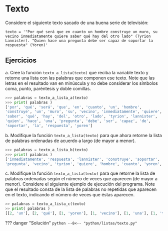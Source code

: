# Texto

Considere el siguiente texto sacado de una buena serie de televisión:
```console
texto = '"Por qué será que en cuanto un hombre construye un muro, su
vecino inmediatamente quiere saber qué hay del otro lado" (Tyrion
Lannister). "Quien hace una pregunta debe ser capaz de soportar la
respuesta" (Yoren)'
```

## Ejercicios

a. Cree la función `texto_a_lista(texto)` que reciba la variable texto y retorne una lista con las palabras que componen ese texto. Note que las letras en el resultado van en minúscula y no debe considerar los símbolos coma, punto, paréntesis y doble comillas.
```python
>>> palabras = texto_a_lista_a(texto)
>>> print( palabras )
['por', 'qué', 'será', 'que', 'en', 'cuanto', 'un', 'hombre',
'construye', 'un', 'muro', 'su', 'vecino', 'inmediatamente', 'quiere',
'saber', 'qué', 'hay', 'del', 'otro', 'lado', 'tyrion', 'lannister',
'quien', 'hace', 'una', 'pregunta', 'debe', 'ser', 'capaz', 'de',
'soportar', 'la', 'respuesta', 'yoren']
```

b. Modifique la función `texto_a_lista(texto)` para que ahora retorne la lista de palabras ordenadas de acuerdo a largo (de mayor a menor).
```python
>>> palabras = texto_a_lista_b(texto)
>>> print( palabras )
['inmediatamente', 'respuesta', 'lannister', 'construye', 'soportar',
'pregunta', 'vecino', 'tyrion', 'quiere', 'hombre', 'cuanto', 'yoren', 'saber', 'quien', 'capaz', 'será', 'otro', 'muro', 'lado', 'hace', 'debe', 'una', 'ser', 'qué', 'qué', 'que', 'por', 'hay', 'del', 'un', 'un', 'su', 'la', 'en', 'de']
```

c. Modifique la función `texto_a_lista(texto)` para que retorne la lista de palabras ordenadas según el número de veces que aparecen (de mayor a menor). Considere el siguiente ejemplo de ejecución del programa. Note que el resultado consta de la lista de palabras no repetidas que aparecen en el texto, indicando el número de veces que éstas aparecen.
```python
>> palabras = texto_a_lista_c(texto)
>> print( palabras )
[[2, 'un'], [2, 'qué'], [1, 'yoren'], [1, 'vecino'], [1, 'una'], [1, 'tyrion'], [1,'su'], [1, 'soportar'], [1, 'será'], [1, 'ser'], [1,'saber'], [1, 'respuesta'], [1, 'quiere'], [1, 'quien'], [1, 'que'], [1, 'pregunta'], [1, 'por'], [1, 'otro'], [1, 'muro'], [1, 'lannister'], [1, 'lado'], [1, 'la'], [1, 'inmediatamente'], [1, 'hombre'], [1, 'hay'], [1, 'hace'], [1, 'en'], [1, 'del'], [1, 'debe'], [1, 'de'], [1, 'cuanto'], [1, 'construye'], [1, 'capaz']]
```

??? danger "Solución"
    ```python
    --8<-- "python/listas/texto.py"
    ```